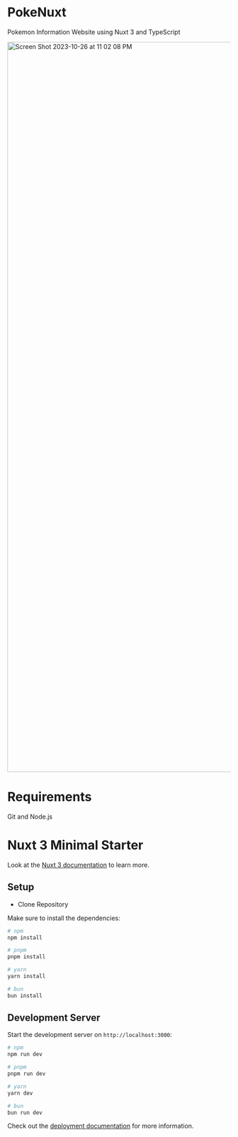 # PokeNuxt

Pokemon Information Website using Nuxt 3 and TypeScript

<img width="1648" alt="Screen Shot 2023-10-26 at 11 02 08 PM" src="https://github.com/marrufovic/PokeNuxt/assets/11889909/4a82a661-0287-45e0-8dc0-9fdd0df72be7">


# Requirements

Git and Node.js

# Nuxt 3 Minimal Starter

Look at the [Nuxt 3 documentation](https://nuxt.com/docs/getting-started/introduction) to learn more.

## Setup

- Clone Repository

Make sure to install the dependencies:

```bash
# npm
npm install

# pnpm
pnpm install

# yarn
yarn install

# bun
bun install
```

## Development Server

Start the development server on `http://localhost:3000`:

```bash
# npm
npm run dev

# pnpm
pnpm run dev

# yarn
yarn dev

# bun
bun run dev
```

Check out the [deployment documentation](https://nuxt.com/docs/getting-started/deployment) for more information.
